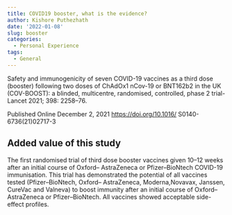 ```yaml
---
title: COVID19 booster, what is the evidence?
author: Kishore Puthezhath
date: '2022-01-08'
slug: booster
categories:
  - Personal Experience
tags:
  - General
---
```


Safety and immunogenicity of seven COVID-19 vaccines as a third dose (booster) following two doses of ChAdOx1 nCov-19 or BNT162b2 in the UK (COV-BOOST): a blinded, multicentre, randomised, controlled, phase 2 trial-Lancet 2021; 398: 2258–76.

Published Online December 2, 2021 https://doi.org/10.1016/ S0140-6736(21)02717-3

## Added value of this study

The first randomised trial of third dose booster vaccines given 10–12 weeks after an initial course of Oxford– AstraZeneca or Pfizer–BioNtech COVID-19 immunisation. This trial has demonstrated the potential of all vaccines tested (Pfizer–BioNtech, Oxford– AstraZeneca, Moderna,Novavax, Janssen, CureVac and Valneva) to boost immunity after an initial course of Oxford– AstraZeneca or Pfizer–BioNtech. All vaccines showed acceptable side-effect profiles.